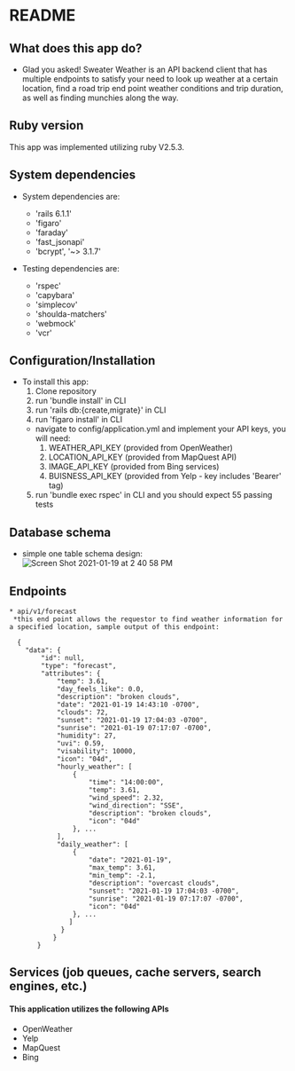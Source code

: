# README

## What does this app do? 
  
  * Glad you asked! Sweater Weather is an API backend client that has multiple endpoints to satisfy your need to look up weather at a certain location, find a road trip end point weather conditions and trip duration, as well as finding munchies along the way.

## Ruby version
  This app was implemented utilizing ruby V2.5.3.

## System dependencies

  * System dependencies are:
    * 'rails 6.1.1'
    * 'figaro'
    * 'faraday'
    * 'fast_jsonapi'
    * 'bcrypt', '~> 3.1.7'
    
  * Testing dependencies are:
    * 'rspec'
    * 'capybara'
    * 'simplecov'
    * 'shoulda-matchers'
    * 'webmock'
    * 'vcr'
## Configuration/Installation

  * To install this app:
    1. Clone repository
    2. run 'bundle install' in CLI
    3. run 'rails db:{create,migrate}' in CLI
    4. run 'figaro install' in CLI
      * navigate to config/application.yml and implement your API keys, you will need:
        1. WEATHER_API_KEY (provided from OpenWeather)
        2. LOCATION_API_KEY (provided from MapQuest API)
        3. IMAGE_API_KEY (provided from Bing services)
        4. BUISNESS_API_KEY (provided from Yelp - key includes 'Bearer' tag)
    5. run 'bundle exec rspec' in CLI and you should expect 55 passing tests

## Database schema
  * simple one table schema design:
  ![Screen Shot 2021-01-19 at 2 40 58 PM](https://user-images.githubusercontent.com/68167430/105096563-83d5fa00-5a64-11eb-89c8-396e0f0eb22e.png)

  
## Endpoints
    * api/v1/forecast
     *this end point allows the requestor to find weather information for a specified location, sample output of this endpoint:
```
  {
    "data": {
        "id": null,
        "type": "forecast",
        "attributes": {
            "temp": 3.61,
            "day_feels_like": 0.0,
            "description": "broken clouds",
            "date": "2021-01-19 14:43:10 -0700",
            "clouds": 72,
            "sunset": "2021-01-19 17:04:03 -0700",
            "sunrise": "2021-01-19 07:17:07 -0700",
            "humidity": 27,
            "uvi": 0.59,
            "visability": 10000,
            "icon": "04d",
            "hourly_weather": [
                {
                    "time": "14:00:00",
                    "temp": 3.61,
                    "wind_speed": 2.32,
                    "wind_direction": "SSE",
                    "description": "broken clouds",
                    "icon": "04d"
                }, ...
            ],
            "daily_weather": [
                {
                    "date": "2021-01-19",
                    "max_temp": 3.61,
                    "min_temp": -2.1,
                    "description": "overcast clouds",
                    "sunset": "2021-01-19 17:04:03 -0700",
                    "sunrise": "2021-01-19 07:17:07 -0700",
                    "icon": "04d"
                }, ...
               ]
             }
           }
       }

```

## Services (job queues, cache servers, search engines, etc.)

 #### This application utilizes the following APIs
  
 * OpenWeather
 * Yelp
 * MapQuest
 * Bing


